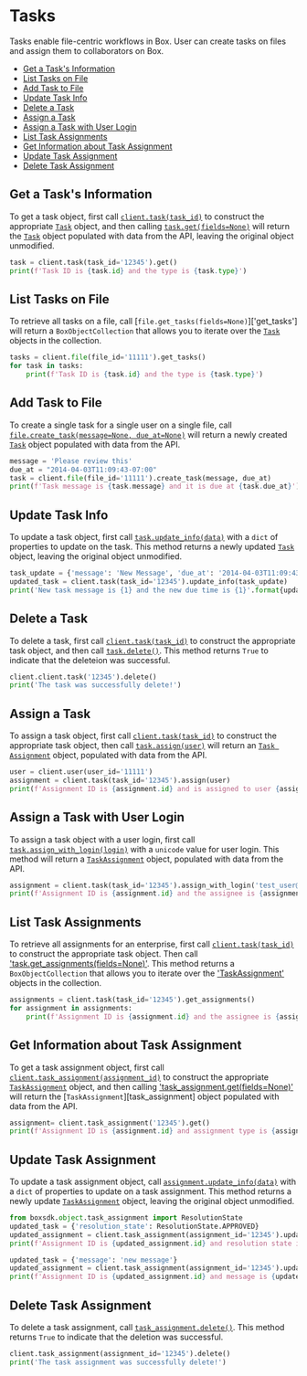 Tasks
=====

Tasks enable file-centric workflows in Box. User can create tasks on files and assign them to collaborators on Box.

<!-- START doctoc generated TOC please keep comment here to allow auto update -->
<!-- DON'T EDIT THIS SECTION, INSTEAD RE-RUN doctoc TO UPDATE -->


- [Get a Task's Information](#get-a-tasks-information)
- [List Tasks on File](#list-tasks-on-file)
- [Add Task to File](#add-task-to-file)
- [Update Task Info](#update-task-info)
- [Delete a Task](#delete-a-task)
- [Assign a Task](#assign-a-task)
- [Assign a Task with User Login](#assign-a-task-with-user-login)
- [List Task Assignments](#list-task-assignments)
- [Get Information about Task Assignment](#get-information-about-task-assignment)
- [Update Task Assignment](#update-task-assignment)
- [Delete Task Assignment](#delete-task-assignment)

<!-- END doctoc generated TOC please keep comment here to allow auto update -->

Get a Task's Information
------------------------

To get a task object, first call [`client.task(task_id)`][task] to construct the appropriate [`Task`][task_class] 
object, and then calling [`task.get(fields=None)`][get] will return the [`Task`][task_class] object populated with data 
from the API, leaving the original object unmodified.

<!-- sample get_tasks_id -->
```python
task = client.task(task_id='12345').get()
print(f'Task ID is {task.id} and the type is {task.type}')
```

[task]: https://box-python-sdk.readthedocs.io/en/latest/boxsdk.client.html#boxsdk.client.client.Client.task
[task_class]: https://box-python-sdk.readthedocs.io/en/latest/boxsdk.object.html#boxsdk.object.task.Task
[get]: https://box-python-sdk.readthedocs.io/en/latest/boxsdk.object.html#boxsdk.object.base_object.BaseObject.get

List Tasks on File
------------------

To retrieve all tasks on a file, call [`file.get_tasks(fields=None)`]['get_tasks'] will return a `BoxObjectCollection` 
that allows you to iterate over the [`Task`][task_class] objects in the collection.

<!-- sample get_files_id_tasks -->
```python
tasks = client.file(file_id='11111').get_tasks()
for task in tasks:
    print(f'Task ID is {task.id} and the type is {task.type}')
```

[get_tasks]: https://box-python-sdk.readthedocs.io/en/latest/boxsdk.object.html#boxsdk.object.file.File.get_tasks()
[task_class]: https://box-python-sdk.readthedocs.io/en/latest/boxsdk.object.html#boxsdk.object.task.Task

Add Task to File
----------------

To create a single task for a single user on a single file, call [`file.create_task(message=None, due_at=None)`][create_task] 
will return a newly created [`Task`][task_class] object populated with data from the API.

<!-- sample post_tasks -->
```python
message = 'Please review this'
due_at = "2014-04-03T11:09:43-07:00"
task = client.file(file_id='11111').create_task(message, due_at)
print(f'Task message is {task.message} and it is due at {task.due_at}')
```

[create_task]: https://box-python-sdk.readthedocs.io/en/latest/boxsdk.object.html#boxsdk.object.file.File.create_Task

Update Task Info
----------------

To update a task object, first call [`task.update_info(data)`][update_info] with a `dict` of properties to update on the 
task. This method returns a newly updated [`Task`][task_class] object, leaving the original object unmodified.

<!-- sample put_tasks_id -->
```python
task_update = {'message': 'New Message', 'due_at': '2014-04-03T11:09:43-10:00',}
updated_task = client.task(task_id='12345').update_info(task_update)
print('New task message is {1} and the new due time is {1}'.format{updated_task.message, updated_Task.due_at})
```

[update_info]: https://box-python-sdk.readthedocs.io/en/latest/boxsdk.object.html#boxsdk.object.base_object.BaseObject.update_info
[task_class]: https://box-python-sdk.readthedocs.io/en/latest/boxsdk.object.html#boxsdk.object.task.Task

Delete a Task
-------------

To delete a task, first call [`client.task(task_id)`][task] to construct the appropriate task object, and then call 
[`task.delete()`][delete]. This method returns `True` to indicate that the deleteion was successful.

<!-- sample delete_tasks_id -->
```python
client.client.task('12345').delete()
print('The task was successfully delete!')
```

[task]: https://box-python-sdk.readthedocs.io/en/latest/boxsdk.client.html#boxsdk.client.client.Client.task
[delete]: https://box-python-sdk.readthedocs.io/en/latest/boxsdk.object.html#boxsdk.object.base_object.BaseObject.delete


Assign a Task
--------------

To assign a task object, first call [`client.task(task_id)`][task] to construct the appropriate task object, then call 
[`task.assign(user)`][assign] will return an [`Task Assignment`][assignment_class] object, populated with data 
from the API.

<!-- sample post_task_assignments -->
```python
user = client.user(user_id='11111')
assignment = client.task(task_id='12345').assign(user)
print(f'Assignment ID is {assignment.id} and is assigned to user {assignment.assigned_to.name}')
```

[task]: https://box-python-sdk.readthedocs.io/en/latest/boxsdk.client..html#boxsdk.client.client.Client.task
[assign]: https://box-python-sdk.readthedocs.io/en/latest/boxsdk.object.html#boxsdk.object.task.Task.assign
[assignment_class]: https://box-python-sdk.readthedocs.io/en/latest/boxsdk.object.html#boxsdk.object.task_assignment.TaskAssignment

Assign a Task with User Login
-----------------------------

To assign a task object with a user login, first call [`task.assign_with_login(login)`][assign_with_login] with a 
`unicode` value for user login. This method will return a [`TaskAssignment`][assignment_class] object, populated with 
data from the API.

```python
assignment = client.task(task_id='12345').assign_with_login('test_user@example.com')
print(f'Assignment ID is {assignment.id} and the assignee is {assignment.assigned_to.login}')
```

[assign_with_login]: https://box-python-sdk.readthedocs.io/en/latest/boxsdk.object.html#boxsdk.object.task_assignment.assign_with_login
[assignment_class]: https://box-python-sdk.readthedocs.io/en/latest/boxsdk.object.html#boxsdk.object.task_assignment.TaskAssignment

List Task Assignments
---------------------

To retrieve all assignments for an enterprise, first call [`client.task(task_id)`][task] to construct the appropriate 
task object. Then call ['task.get_assignments(fields=None)'][get_assignments]. This method returns a 
`BoxObjectCollection` that allows you to iterate over the ['TaskAssignment'][assignment_class] objects in the 
collection.

<!-- sample get_task_id_assignments -->
```python
assignments = client.task(task_id='12345').get_assignments()
for assignment in assignments:
    print(f'Assignment ID is {assignment.id} and the assignee is {assignment.assigned_to.login}')
```

[task]: https://box-python-sdk.readthedocs.io/en/latest/boxsdk.client.html#boxsdk.client.client.Client.task
[get_assignments]: https://box-python-sdk.readthedocs.io/en/latest/boxsdk.object.html#boxsdk.object.task.Task.get_assignments

Get Information about Task Assignment
-------------------------------------

To get a task assignment object, first call [`client.task_assignment(assignment_id)`][assignment] to construct the 
appropriate [`TaskAssignment`][assignment_class] object, and then calling ['task_assignment.get(fields=None)'][get] 
will return the [`TaskAssignment`][task_assignment] object populated with data from the API.

<!-- sample get_task_assignments_id -->
```python
assignment= client.task_assignment('12345').get()
print(f'Assignment ID is {assignment.id} and assignment type is {assignment.type}')
```

[assignment]: https://box-python-sdk.readthedocs.io/en/latest/boxsdk.client.html#boxsdk.client.client.Client.task_assignment
[assignment_class]: https://box-python-sdk.readthedocs.io/en/latest/boxsdk.object.html#boxsdk.object.task_assignment.TaskAssignment
[get]: https://box-python-sdk.readthedocs.io/en/latest/boxsdk.object.html#boxsdk.object.base_object.BaseObject.get

Update Task Assignment
----------------------

To update a task assignment object, call [`assignment.update_info(data)`][update_info] 
with a `dict` of properties to update on a task assignment. This method returns a newly update 
[`TaskAssignment`][assignment_class] object, leaving the original object unmodified.

<!-- sample put_task_assignments_id -->
```python
from boxsdk.object.task_assignment import ResolutionState
updated_task = {'resolution_state': ResolutionState.APPROVED}
updated_assignment = client.task_assignment(assignment_id='12345').update_info(updated_task)
print(f'Assignment ID is {updated_assignment.id} and resolution state is {updated_assignment.resolution_state}')
```

<!-- sample put_task_assignments_id message -->
```python
updated_task = {'message': 'new message'}
updated_assignment = client.task_assignment(assignment_id='12345').update_info(updated_task)
print(f'Assignment ID is {updated_assignment.id} and message is {updated_task.message}')
```

[assignment_class]: https://box-python-sdk.readthedocs.io/en/latest/boxsdk.object.html#boxsdk.object.task_assignment.TaskAssignment
[update_info]: https://box-python-sdk.readthedocs.io/en/latest/boxsdk.object.html#boxsdk.object.base_object.BaseObject.update_info

Delete Task Assignment
----------------------

To delete a task assignment, call [`task_assignment.delete()`][delete]. This method returns `True` to indicate that the 
deletion was successful.

<!-- sample delete_task_assignments_id -->
```python
client.task_assignment(assignment_id='12345').delete()
print('The task assignment was successfully delete!')
```

[delete]: https://box-python-sdk.readthedocs.io/en/latest/boxsdk.object.html#boxsdk.object.base_object.BaseObject.delete
